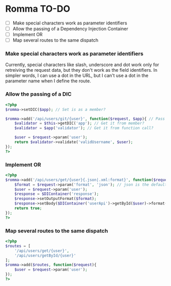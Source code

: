 

# Romma TO-DO

- [ ] Make special characters work as parameter identifiers
- [ ] Allow the passing of a Dependency Injection Container
- [ ] Implement OR
- [ ] Map several routes to the same dispatch

### Make special characters work as parameter identifiers

Currently, special characters like slash, underscore and dot work only for
retreiving the request data, but they don't work as the field identifiers.
In simpler words, I can use a dot in the URL, but I can't use a dot in the
parameter name when I define the route.

### Allow the passing of a DIC

```php
<?php
$romma->setDIC($app); // Set is as a member?

$romma->add('/api/users/git/{user}', function($request, $app){ // Pass it?
    $validator = $this->getDIC('app'); // Get it from member?
    $validator = $app('validator'); // Get it from function call?

    $user = $request->param('user');
    return $validator->validate('validUsername', $user);
});
?>
```

### Implement OR

```php
<?php
$romma->add('/api/users/get/{user}{.json|.xml:format}', function($request){
    $format = $request->param('format', 'json'); // json is the default
    $user = $request->param('user');
    $response = $DIContainer('response');
    $response->setOutputFormat($format);
    $response->setBody($DIContainer('userApi')->getById($user)->format($format));
    return true;
});
?>
```

### Map several routes to the same dispatch

```php
<?php
$routes = [
    '/api/users/get/{user}',
    '/api/users/getById/{user}'
];
$romma->add($routes, function($request){
    $user = $request->param('user');
});
?>
```